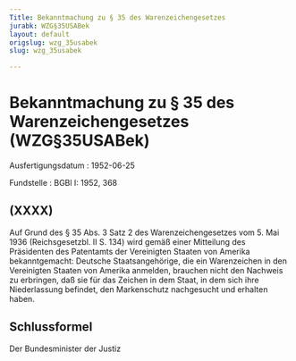 ```yaml
---
Title: Bekanntmachung zu § 35 des Warenzeichengesetzes
jurabk: WZG§35USABek
layout: default
origslug: wzg_35usabek
slug: wzg_35usabek

---
```


# Bekanntmachung zu § 35 des Warenzeichengesetzes (WZG§35USABek)

Ausfertigungsdatum
:   1952-06-25

Fundstelle
:   BGBl I: 1952, 368

## (XXXX)

Auf Grund des § 35 Abs. 3 Satz 2 des Warenzeichengesetzes vom 5. Mai
1936 (Reichsgesetzbl. II S. 134) wird gemäß einer Mitteilung des
Präsidenten des Patentamts der Vereinigten Staaten von Amerika
bekanntgemacht:
Deutsche Staatsangehörige, die ein Warenzeichen in den Vereinigten
Staaten von Amerika anmelden, brauchen nicht den Nachweis zu
erbringen, daß sie für das Zeichen in dem Staat, in dem sich ihre
Niederlassung befindet, den Markenschutz nachgesucht und erhalten
haben.

## Schlussformel

Der Bundesminister der Justiz


